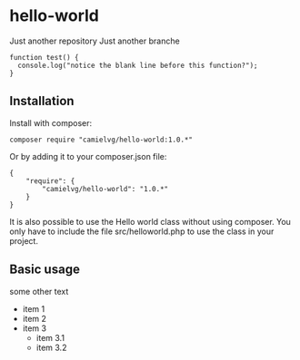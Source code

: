 # hello-world
Just another repository
Just another branche

```
function test() {
  console.log("notice the blank line before this function?");
}
```

## Installation

Install with composer:

```
composer require "camielvg/hello-world:1.0.*"
```

Or by adding it to your composer.json file:

```
{
    "require": {
        "camielvg/hello-world": "1.0.*"
    }
}
```

It is also possible to use the Hello world class without using composer.
You only have to include the file src/helloworld.php to use the class in your project.

## Basic usage

  some other text

- item 1
- item 2
- item 3
  - item 3.1
  - item 3.2


